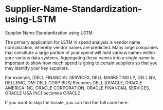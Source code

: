 # Supplier-Name-Standardization-using-LSTM
Supplier Name Standardization using LSTM

The primary application for LSTM in spend analysis is vendor name normalization, whereby vendor names are predicted. Many large companies that constitute a large portion of your spend will hold various names within your various data systems.
Aggregating these names into a single name is important to show how much spend is going to certain suppliers so that you may identify your key suppliers.

For example,
[DELL FINANCIAL SERVICES, DELL MARKETING LP, DELL NV, DELLEMC, DMI DELL CORP BUS] Becomes DELL
[ORACLE, ORACLE AMERICA INC, ORACLE CORPORATION, ORACLE FINANCIAL SERVICES, ORACLE USA INC] becomes ORACLE

If you want to skip the hassle, you can find the full code here:
